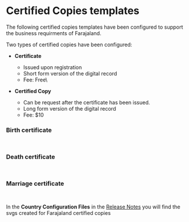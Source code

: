 # Certified Copies templates

The following certified copies templates have been configured to support the business requirments of Farajaland.&#x20;

Two types of certified copies have been configured:

* **Certificate**&#x20;
  * Issued upon registration
  * Short form version of the digital record
  * Fee: Free\

* **Certified Copy**
  * Can be request after the certificate has been issued.&#x20;
  * Long form version of the digital record
  * Fee: $10

### Birth certificate

<figure><img src="../../.gitbook/assets/Farajaland-birth-certificate-v2.png" alt=""><figcaption></figcaption></figure>

<figure><img src="../../.gitbook/assets/Farajaland-birth-certified-copy (2).png" alt=""><figcaption></figcaption></figure>

### Death certificate

<figure><img src="../../.gitbook/assets/Farajaland-death-certificate-v2.png" alt=""><figcaption></figcaption></figure>

<figure><img src="../../.gitbook/assets/Farajaland-death-certified-copy.png" alt=""><figcaption></figcaption></figure>

### Marriage certificate

<figure><img src="../../.gitbook/assets/Farajaland-marriage-certificate-v2.png" alt=""><figcaption></figcaption></figure>

<figure><img src="../../.gitbook/assets/Farajaland-marriage-certified-copy.png" alt=""><figcaption></figcaption></figure>

In the **Country Configuration Files** in the [Release Notes](../../general/v1.8-release-notes/) you will find the svgs created for Farajaland certified copies



